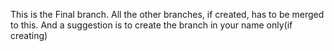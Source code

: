 
This is the Final branch. 
All the other branches, if created, has to be merged to this.
And a suggestion is to create the branch in your name only(if creating)


